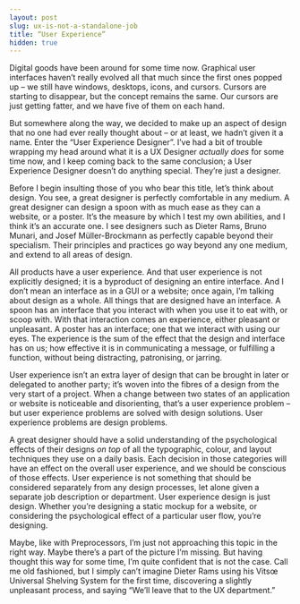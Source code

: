 ```yaml
---
layout: post
slug: ux-is-not-a-standalone-job
title: “User Experience”
hidden: true
---
```


Digital goods have been around for some time now. Graphical user interfaces haven’t really evolved all that much since the first ones popped up – we still have windows, desktops, icons, and cursors. Cursors are starting to disappear, but the concept remains the same. Our cursors are just getting fatter, and we have five of them on each hand.

But somewhere along the way, we decided to make up an aspect of design that no one had ever really thought about – or at least, we hadn’t given it a name. Enter the “User Experience Designer”. I’ve had a bit of trouble wrapping my head around what it is a UX Designer _actually does_ for some time now, and I keep coming back to the same conclusion; a User Experience Designer doesn’t do anything special. They’re just a designer.

Before I begin insulting those of you who bear this title, let’s think about design. You see, a great designer is perfectly comfortable in any medium. A great designer can design a spoon with as much ease as they can a website, or a poster. It’s the measure by which I test my own abilities, and I think it’s an accurate one. I see designers such as Dieter Rams, Bruno Munari, and Josef Müller-Brockmann as perfectly capable beyond their specialism. Their principles and practices go way beyond any one medium, and extend to all areas of design.

All products have a user experience. And that user experience is not explicitly designed; it is a byproduct of designing an entire interface. And I don’t mean an interface as in a GUI or a website; once again, I’m talking about design as a whole. All things that are designed have an interface. A spoon has an interface that you interact with when you use it to eat with, or scoop with. With that interaction comes an experience, either pleasant or unpleasant. A poster has an interface; one that we interact with using our eyes. The experience is the sum of the effect that the design and interface has on us; how effective it is in communicating a message, or fulfilling a function, without being distracting, patronising, or jarring.

User experience isn’t an extra layer of design that can be brought in later or delegated to another party; it’s woven into the fibres of a design from the very start of a project. When a change between two states of an application or website is noticeable and disorienting, that’s a user experience problem – but user experience problems are solved with design solutions. User experience problems are design problems.

A great designer should have a solid understanding of the psychological effects of their designs _on top_ of all the typographic, colour, and layout techniques they use on a daily basis. Each decision in those categories will have an effect on the overall user experience, and we should be conscious of those effects. User experience is not something that should be considered separately from any design processes, let alone given a separate job description or department. User experience design is just design. Whether you’re designing a static mockup for a website, or considering the psychological effect of a particular user flow, you’re designing.

Maybe, like with Preprocessors, I’m just not approaching this topic in the right way. Maybe there’s a part of the picture I’m missing. But having thought this way for some time, I’m quite confident that is not the case. Call me old fashioned, but I simply can’t imagine Dieter Rams using his Vitsœ Universal Shelving System for the first time, discovering a slightly unpleasant process, and saying “We’ll leave that to the UX department.”
